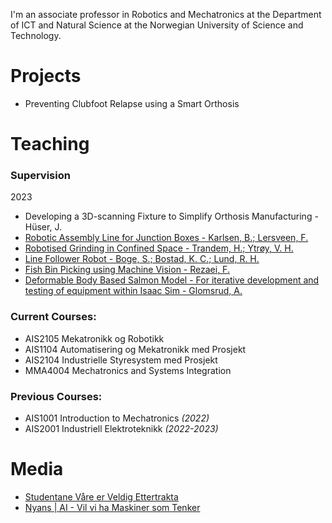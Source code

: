 I'm an associate professor in Robotics and Mechatronics at the Department of ICT and Natural Science at the Norwegian University of Science and Technology.

# Projects
- Preventing Clubfoot Relapse using a Smart Orthosis
# Teaching

### Supervision
2023
- Developing a 3D-scanning Fixture to Simplify Orthosis Manufacturing - Hüser, J.
- [Robotic Assembly Line for Junction Boxes - Karlsen, B.; Lersveen, F.](https://ntnuopen.ntnu.no/ntnu-xmlui/handle/11250/3076961)
- [Robotised Grinding in Confined Space - Trandem, H.; Ytrøy, V. H.](https://ntnuopen.ntnu.no/ntnu-xmlui/handle/11250/3076960)
- [Line Follower Robot - Boge, S.; Bostad, K. C.; Lund, R. H.](https://ntnuopen.ntnu.no/ntnu-xmlui/handle/11250/3076964)
- [Fish Bin Picking using Machine Vision - Rezaei, F.](https://ntnuopen.ntnu.no/ntnu-xmlui/handle/11250/3090579)
- [Deformable Body Based Salmon Model - For iterative development and testing of equipment within Isaac Sim - Glomsrud, A.](https://ntnuopen.ntnu.no/ntnu-xmlui/handle/11250/3090578)

### Current Courses:
- AIS2105 Mekatronikk og Robotikk
- AIS1104 Automatisering og Mekatronikk med Prosjekt
- AIS2104 Industrielle Styresystem med Prosjekt
- MMA4004 Mechatronics and Systems Integration

### Previous Courses:
- AIS1001 Introduction to Mechatronics *(2022)*
- AIS2001 Industriell Elektroteknikk *(2022-2023)*

# Media
- [Studentane Våre er Veldig Ettertrakta](https://nett.no/nyheter/studentane-v%C3%A5re-er-veldig-ettertrakta)
- [Nyans | AI - Vil vi ha Maskiner som Tenker](https://youtube.com/playlist?list=PLBSPq-MdQqrvssodb8wxnA3NWvkxA4PDc&si=_L-c2P2VTMhGKLkB)